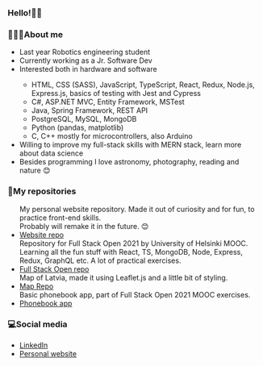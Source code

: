 ### Hello!👋😊

<div>
  <h3>👩🏻‍💻About me</h3>
  <ul>
    <li>Last year Robotics engineering student</li>
    <li>Currently working as a Jr. Software Dev</li>
    <li>Interested both in hardware and software</li>
    <ul>
      <li>HTML, CSS (SASS), JavaScript, TypeScript, React, Redux, Node.js, Express.js, basics of testing with Jest and Cypress</li>
      <li>C#, ASP.NET MVC, Entity Framework, MSTest</li>
      <li>Java, Spring Framework, REST API</li>
      <li>PostgreSQL, MySQL, MongoDB</li>
      <li>Python (pandas, matplotlib)</li>
      <li>C, C++ mostly for microcontrollers, also Arduino</li>
    </ul>
    <li>Willing to improve my full-stack skills with MERN stack, learn more about data science</li>
    <li>Besides programming I love astronomy, photography, reading and nature 😊</li>
  </ul>
</div>

<div>
  <h3>📁My repositories</h3>
  <ul>
    My personal website repository.
    Made it out of curiosity and for fun, to practice front-end skills.</br>Probably will remake it in the future. 😊
    <li><a href="https://github.com/alexattt/MyPortfolio" target="_blank">Website repo</a></li>
    Repository for Full Stack Open 2021 by University of Helsinki MOOC.</br>
    Learning all the fun stuff with React, TS, MongoDB, Node, Express, Redux, GraphQL etc. A lot of practical exercises.
    <li><a href="https://github.com/alexattt/FullStackOpen2021" target="_blank">Full Stack Open repo</a></li>
    Map of Latvia, made it using Leaflet.js and a little bit of styling. 
    <li><a href="https://github.com/alexattt/Map-project" target="_blank">Map Repo</a></li>
    Basic phonebook app, part of Full Stack Open 2021 MOOC exercises.
    <li><a href="https://github.com/alexattt/FullStack-part3" target="_blank">Phonebook app</a></li>
  </ul>
</div>

<div>
  <h3>💻Social media</h3>
  <ul>
    <li><a href="https://www.linkedin.com/in/aleksandra-timofejeva/" target="_blank">LinkedIn</a></li>
    <li><a href="https://www.alexat.space/" target="_blank">Personal website</a></li>
  </ul>
</div>
